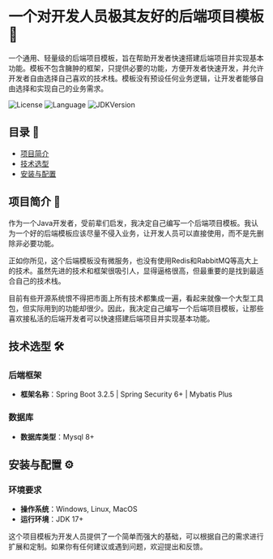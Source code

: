 # 一个对开发人员极其友好的后端项目模板 🚀

一个通用、轻量级的后端项目模板，旨在帮助开发者快速搭建后端项目并实现基本功能。模板不包含臃肿的框架，只提供必要的功能，方便开发者快速开发，并允许开发者自由选择自己喜欢的技术栈。模板没有预设任何业务逻辑，让开发者能够自由选择和实现自己的业务需求。

![License](https://img.shields.io/badge/license-MIT-green)
![Language](https://img.shields.io/badge/language-Java-blue)
![JDKVersion](https://img.shields.io/badge/jdk_version-17-blue)


## 目录 📑

- [项目简介](#项目简介)
- [技术选型](#技术选型)
- [安装与配置](#安装与配置)

## 项目简介 🌟
作为一个Java开发者，受前辈们启发，我决定自己编写一个后端项目模板。我认为一个好的后端模板应该尽量不侵入业务，让开发人员可以直接使用，而不是先删除非必要功能。

正如你所见，这个后端模板没有微服务，也没有使用Redis和RabbitMQ等高大上的技术。虽然先进的技术和框架很吸引人，显得逼格很高，但最重要的是找到最适合自己的技术栈。

目前有些开源系统恨不得把市面上所有技术都集成一遍，看起来就像一个大型工具包，但实际用到的功能却很少。因此，我决定自己编写一个后端项目模板，让那些喜欢接私活的后端开发者可以快速搭建后端项目并实现基本功能。
## 技术选型 🛠️

### 后端框架

- **框架名称**：Spring Boot 3.2.5 | Spring Security 6+ | Mybatis Plus

### 数据库

- **数据库类型**：Mysql 8+

## 安装与配置 ⚙️

### 环境要求

- **操作系统**：Windows, Linux, MacOS
- **运行环境**：JDK 17+

这个项目模板为开发人员提供了一个简单而强大的基础，可以根据自己的需求进行扩展和定制。如果你有任何建议或遇到问题，欢迎提出和反馈。